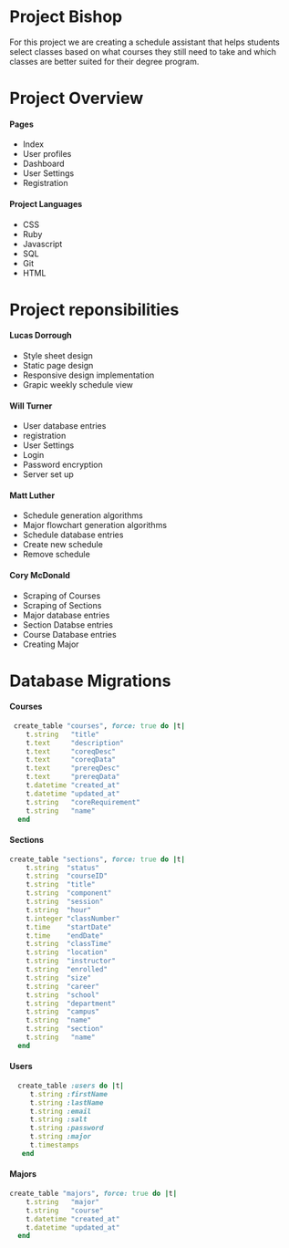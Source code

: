 Project Bishop
=============
For this project we are creating a schedule assistant that helps students select classes based on what courses they still need to take and which classes are better suited for their degree program. 

Project Overview
=============
#### Pages
* Index
* User profiles
* Dashboard
* User Settings
* Registration

#### Project Languages
* CSS
* Ruby
* Javascript
* SQL
* Git
* HTML

Project reponsibilities
=============
#### Lucas Dorrough
* Style sheet design
* Static page design
* Responsive design implementation
* Grapic weekly schedule view

#### Will Turner
* User database entries
* registration
* User Settings
* Login
* Password encryption
* Server set up

#### Matt Luther
* Schedule generation algorithms
* Major flowchart generation algorithms
* Schedule database entries
* Create new schedule
* Remove schedule


#### Cory McDonald
* Scraping of Courses
* Scraping of Sections
* Major database entries
* Section Databse entries
* Course Database entries
* Creating Major

Database Migrations
=============

#### Courses
```ruby
 create_table "courses", force: true do |t|
    t.string   "title"
    t.text     "description"
    t.text     "coreqDesc"
    t.text     "coreqData"
    t.text     "prereqDesc"
    t.text     "prereqData"
    t.datetime "created_at"
    t.datetime "updated_at"
    t.string   "coreRequirement"
    t.string   "name"
  end
```
#### Sections
```ruby
create_table "sections", force: true do |t|
    t.string  "status"
    t.string  "courseID"
    t.string  "title"
    t.string  "component"
    t.string  "session"
    t.string  "hour"
    t.integer "classNumber"
    t.time    "startDate"
    t.time    "endDate"
    t.string  "classTime"
    t.string  "location"
    t.string  "instructor"
    t.string  "enrolled"
    t.string  "size"
    t.string  "career"
    t.string  "school"
    t.string  "department"
    t.string  "campus"
    t.string  "name"
    t.string  "section"
    t.string   "name"
  end
```

#### Users
```ruby
  create_table :users do |t|
     t.string :firstName
     t.string :lastName
     t.string :email
     t.string :salt
     t.string :password
     t.string :major
     t.timestamps
   end
```

#### Majors
```ruby
create_table "majors", force: true do |t|
    t.string   "major"
    t.string   "course"
    t.datetime "created_at"
    t.datetime "updated_at"
  end
```


